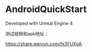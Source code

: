 # AndroidQuickStart

Developed with Unreal Engine 4



测试视频和apk地址：

https://share.weiyun.com/fx3FUXgA

